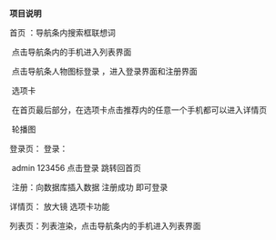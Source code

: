**项目说明**

首页 ：导航条内搜索框联想词

​			点击导航条内的手机进入列表界面     

​			点击导航条人物图标登录 ，进入登录界面和注册界面

​			选项卡  

​			在首页最后部分，在选项卡点击推荐内的任意一个手机都可以进入详情页

​            轮播图  

登录页： 登录：

​				admin   123456  点击登录 跳转回首页

​				注册：向数据库插入数据    注册成功  即可登录

详情页： 放大镜 选项卡功能

 列表页：列表渲染，点击导航条内的手机进入列表界面

